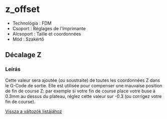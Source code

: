 # z\_offset

* Technológia : FDM
* Csoport :   Réglages de l'Imprimante
* Alcsoport : Taille et coordonnées
* Mód : Szakértő

## Décalage Z

### Leírás

Cette valeur sera ajoutée \(ou soustraite\) de toutes les coordonnées Z dans le G-Code de sortie. Elle est utilisée pour compenser une mauvaise position de fin de course Z: par exemple si votre fin de course place votre buse à 0.3mm au dessus du plateau, réglez cette valeur sur -0.3 \(ou corrigez votre fin de course\).

[Vissza a változók listájához](variable_list.md)

